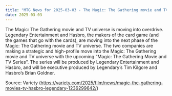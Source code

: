 ```yaml
---
title: "MTG News for 2025-03-03 - The Magic: The Gathering movie and TV universe is ..."
date: 2025-03-03
---
```


The Magic: The Gathering movie and TV universe is moving into overdrive. Legendary Entertainment and Hasbro, the makers of the card game (and the games that go with the cards), are moving into the next phase of the Magic: The Gathering movie and TV universe. The two companies are making a strategic and high-profile move into the Magic: The Gathering movie and TV universe with the upcoming “Magic: The Gathering Movie and TV Series”. The series will be produced by Legendary Entertainment and Hasbro, and will be executive produced by Legendary’s Tim Kilgore and Hasbro’s Brian Goldner.

Source: Variety (https://variety.com/2025/film/news/magic-the-gathering-movies-tv-hasbro-legendary-1236299642/)

